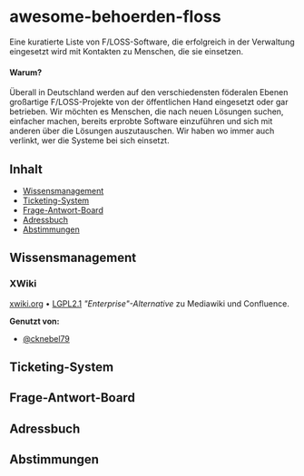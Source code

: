 # awesome-behoerden-floss
Eine kuratierte Liste von F/LOSS-Software, die erfolgreich in der Verwaltung eingesetzt wird mit Kontakten zu Menschen, die sie einsetzen.

#### Warum?

Überall in Deutschland werden auf den verschiedensten föderalen Ebenen großartige F/LOSS-Projekte von der öffentlichen Hand eingesetzt oder gar betrieben. Wir möchten es Menschen, die nach neuen Lösungen suchen, einfacher machen, bereits erprobte Software einzuführen und sich mit anderen über die Lösungen auszutauschen. Wir haben wo immer auch verlinkt, wer die Systeme bei sich einsetzt.

## Inhalt
- [Wissensmanagement](#wissensmanagement)
- [Ticketing-System](#ticketing-System)
- [Frage-Antwort-Board](#frage-antwort-board)
- [Adressbuch](#adressbuch)
- [Abstimmungen](#abstimmungen)


## Wissensmanagement

### XWiki
[xwiki.org](https://www.xwiki.org/) • [LGPL2.1](https://www.gnu.de/documents/lgpl-2.1.de.html)
*"Enterprise"-Alternative* zu Mediawiki und Confluence.

**Genutzt von:**
- [@cknebel79](https://twitter.com/cknebel79/status/1336320031668375559?s=20)


## Ticketing-System
## Frage-Antwort-Board
## Adressbuch
## Abstimmungen
